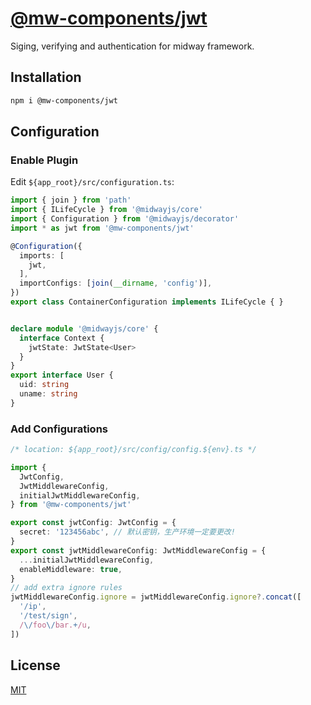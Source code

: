 # [@mw-components/jwt](https://www.npmjs.com/package/@mw-components/jwt) 
Siging, verifying and authentication for midway framework.


## Installation
```sh
npm i @mw-components/jwt
```


## Configuration

### Enable Plugin

Edit `${app_root}/src/configuration.ts`:

```ts
import { join } from 'path'
import { ILifeCycle } from '@midwayjs/core'
import { Configuration } from '@midwayjs/decorator'
import * as jwt from '@mw-components/jwt'

@Configuration({
  imports: [
    jwt,
  ],
  importConfigs: [join(__dirname, 'config')],
})
export class ContainerConfiguration implements ILifeCycle { }


declare module '@midwayjs/core' {
  interface Context {
    jwtState: JwtState<User>
  }
}
export interface User {
  uid: string
  uname: string
}
```

### Add Configurations

```ts
/* location: ${app_root}/src/config/config.${env}.ts */

import {
  JwtConfig,
  JwtMiddlewareConfig,
  initialJwtMiddlewareConfig,
} from '@mw-components/jwt'

export const jwtConfig: JwtConfig = {
  secret: '123456abc', // 默认密钥，生产环境一定要更改!
}
export const jwtMiddlewareConfig: JwtMiddlewareConfig = {
  ...initialJwtMiddlewareConfig,
  enableMiddleware: true,
}
// add extra ignore rules
jwtMiddlewareConfig.ignore = jwtMiddlewareConfig.ignore?.concat([
  '/ip',
  '/test/sign',
  /\/foo\/bar.+/u,
])
```


## License
[MIT](LICENSE)

